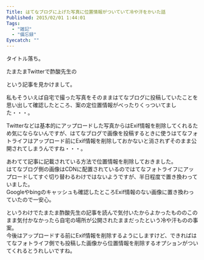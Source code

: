 ```yaml
---
Title: はてなブログに上げた写真に位置情報がついていて冷や汗をかいた話
Published: 2015/02/01 1:44:01
Tags:
  - "雑記"
  - "備忘録"
Eyecatch: ""
---
```

タイトル落ち。  

たまたまTwitterで酢酸先生の

<?# OEmbed "http://blog.ch3cooh.jp/entry/20150129/1422507943" /?>

という記事を見かけまして。  



私もそういえば自宅で撮った写真をそのままはてなブログに投稿していたことを思い出して確認したところ、案の定位置情報がべったりくっついてました・・・。  


Twitterなどは基本的にアップロードした写真からはExif情報を削除してくれるため気にならないんですが、はてなブログで画像を投稿するときに使うはてなフォトライフはアップロード前にExif情報を削除しておかないと消されずそのまま公開されてしまうんですね・・・。  

あわてて記事に記載されている方法で位置情報を削除しておきました。  
はてなブログ側の画像はCDNに配置されているのではてなフォトライフにアップロードしてすぐ切り替わるわけではないようですが、半日程度で置き換わっていました。  
Googleやbingのキャッシュも確認したところExif情報のない画像に置き換わっていたので一安心。

というわけでたまたま酢酸先生の記事を読んで気付いたからよかったもののこのまま気付かなかったら自宅の場所が公開されたままだったという冷や汗ものの事案。  
今後はアップロードする前にExif情報を削除するようにしますけど、できればはてなフォトライフ側でも投稿した画像から位置情報を削除するオプションがついてくれるとうれしいですね。  


